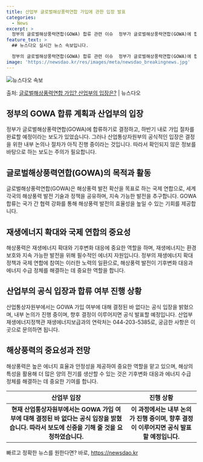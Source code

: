 ```yaml
---
title: 산업부 글로벌해상풍력연합 가입에 관한 입장 발표
categories:
  - News
excerpt: >
  정부의 글로벌해상풍력연합(GOWA) 합류 관련 이슈  정부가 글로벌해상풍력연합(GOWA)에 합류할 계획이라고…
feature_text: >
  ## 뉴스다오 실시간 뉴스 속보입니다.

  정부의 글로벌해상풍력연합(GOWA) 합류 관련 이슈  정부가 글로벌해상풍력연합(GOWA)에 합류할 계획이라고…
image: 'https://newsdao.kr/res/images/meta/newsdao_breakingnews.jpg'
---
```


![뉴스다오 속보](https://newsdao.kr/res/images/meta/newsdao_breakingnews.jpg)

<p>출처: <a href="https://newsdao.kr/4668" rel="dofollow">글로벌해상풍력연합 가입? 산업부의 입장은?</a> | 뉴스다오</p>

<h2 data-ke-size="size26">정부의 GOWA 합류 계획과 산업부의 입장</h2>
<p data-ke-size="size16">정부가 글로벌해상풍력연합(GOWA)에 합류하기로 결정하고, 하반기 내로 가입 절차를 완료할 예정이라는 보도가 있었습니다. 그러나 산업통상자원부의 공식적인 입장은 결정을 위한 내부 논의나 절차가 아직 진행 중이라는 것입니다. 따라서 확인되지 않은 정보를 바탕으로 하는 보도는 주의가 필요합니다.</p>

<h2 data-ke-size="size26">글로벌해상풍력연합(GOWA)의 목적과 활동</h2>
<p data-ke-size="size16">글로벌해상풍력연합(GOWA)은 해상풍력 발전 확산을 목표로 하는 국제 연합으로, 세계 각국의 해상풍력 발전 기술과 정책을 공유하며, 지속 가능한 발전을 추구합니다. GOWA 합류는 국가 간 협력 강화를 통해 해상풍력 발전의 효율성을 높일 수 있는 기회를 제공합니다.</p>

<h2 data-ke-size="size26">재생에너지 확대와 국제 연합의 중요성</h2>
<p data-ke-size="size16">해상풍력은 재생에너지 확대와 기후변화 대응에 중요한 역할을 하며, 재생에너지는 환경 보호와 지속 가능한 발전을 위해 필수적인 에너지 자원입니다. 정부의 재생에너지 확대 정책과 국제 연합에 참여는 이러한 노력의 일환으로, 해상풍력 발전이 기후변화 대응과 에너지 수급 정체를 해결하는 데 중요한 역할을 합니다.</p>

<h2 data-ke-size="size26">산업부의 공식 입장과 합류 여부 진행 상황</h2>
<p data-ke-size="size16">산업통상자원부에서는 GOWA 가입 여부에 대해 결정된 바 없다는 공식 입장을 밝혔으며, 내부 논의가 진행 중이며, 향후 결정이 이루어지면 공식 발표할 예정입니다. 산업부 재생에너지정책관 재생에너지보급과의 연락처는 044-203-5385로, 궁금한 사항은 이곳으로 문의하면 됩니다.</p>

<h2 data-ke-size="size26">해상풍력의 중요성과 전망</h2>
<p data-ke-size="size16">해상풍력은 높은 에너지 효율과 안정성을 제공하여 중요한 역할을 맡고 있으며, 해상의 특성을 활용해 더 많은 양의 전기를 생산할 수 있는 것은 기후변화 대응과 에너지 수급 정체를 해결하는 데 중요한 기여를 합니다.</p>

<table>
	<thead>
		<tr>
			<th>산업부 입장</th>
			<th>진행 상황</th>
		</tr>
	</thead>
	<tbody>
		<tr>
			<td style="text-align: center; height: 17px;"><b>현재 산업통상자원부에서는 GOWA 가입 여부에 대해 결정된 바 없다는 공식 입장을 밝혔습니다. 따라서 보도에 신중을 기해 줄 것을 요청하였습니다.</b></td>
			<td style="text-align: center; height: 17px;"><b>이 과정에서는 내부 논의가 진행 중이며, 향후 결정이 이루어지면 공식 발표할 예정입니다.</b></td>
		</tr>
	</tbody>
</table> 

빠르고 정확한 뉴스를 원한다면? 바로, <a href="https://newsdao.kr" rel="dofollow">https://newsdao.kr</a>


